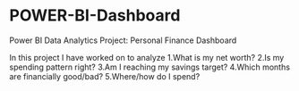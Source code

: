 # POWER-BI-Dashboard
Power BI Data Analytics Project: Personal Finance Dashboard

In this project I have worked on to analyze 
1.What is my net worth?
2.Is my spending pattern right?
3.Am I reaching my savings target?
4.Which months are financially good/bad?
5.Where/how  do I spend?

